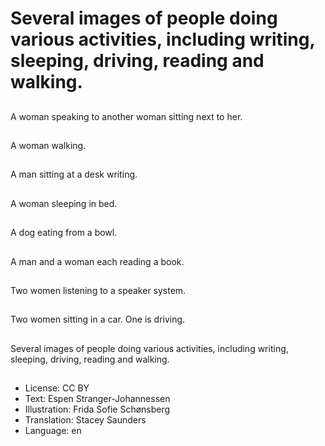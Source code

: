 # Several images of people doing various activities, including writing, sleeping, driving, reading and walking.

##
A woman speaking to another woman sitting next to her.

##
A woman walking.

##
A man sitting at a desk writing.

##
A woman sleeping in bed.

##
A dog eating from a bowl.

##
A man and a woman each reading a book.

##
Two women listening to a speaker system.

##
Two women sitting in a car. One is driving.

##
Several images of people doing various activities, including writing, sleeping, driving, reading and walking.

##
* License: CC BY
* Text: Espen Stranger-Johannessen
* Illustration: Frida Sofie Schønsberg
* Translation: Stacey Saunders
* Language: en
